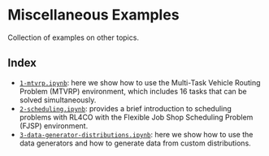 # Miscellaneous Examples

Collection of examples on other topics.

## Index

- [`1-mtvrp.ipynb`](1-mtvrp.ipynb): here we show how to use the Multi-Task Vehicle Routing Problem (MTVRP) environment, which includes 16 tasks that can be solved simultaneously.
- [`2-scheduling.ipynb`](2-scheduling.ipynb): provides a brief introduction to scheduling problems with RL4CO with the Flexible Job Shop Scheduling Problem (FJSP) environment.
- [`3-data-generator-distributions.ipynb`](3-data-generator-distributions.ipynb): here we show how to use the data generators and how to generate data from custom distributions.
